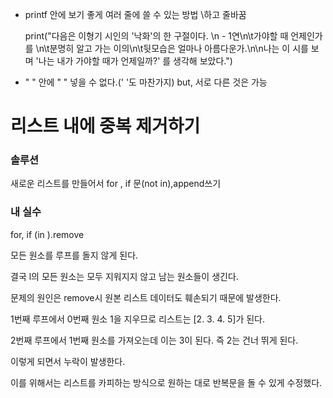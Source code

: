 * printf 안에 보기 좋게 여러 줄에 쓸 수 있는 방법 \하고 줄바꿈 

  print("다음은 이형기 시인의 '낙화'의 한 구절이다. \n - 1연\n\t가야할 때 언제인가를 \n\t분명히 알고 가는 이의\n\t뒷모습은 얼마나 아름다운가.\n\n나는 이 시를 보며 '나는 내가 가야할 때가 언제일까?' 를 생각해 보았다.")

* " " 안에 " "  넣을 수 없다.(' '도 마찬가지) but, 서로 다른 것은 가능

# 리스트 내에 중복 제거하기

### 솔루션 

새로운 리스트를 만들어서  for , if 문(not in),append쓰기

### 내 실수

for, if (in ).remove

모든 원소를 루프를 돌지 않게 된다.

결국 l의 모든 원소는 모두 지워지지 않고 남는 원소들이 생긴다.

문제의 원인은 remove시 원본 리스트 데이터도 훼손되기 때문에 발생한다. 

1번째 루프에서 0번째 원소 1을 지우므로 리스트는 [2. 3. 4. 5]가 된다.

2번째 루프에서 1번째 원소를 가져오는데 이는 3이 된다. 즉 2는 건너 뛰게 된다.

이렇게 되면서 누락이 발생한다.

이를 위해서는 리스트를 카피하는 방식으로 원하는 대로 반복문을 돌 수 있게 수정했다.